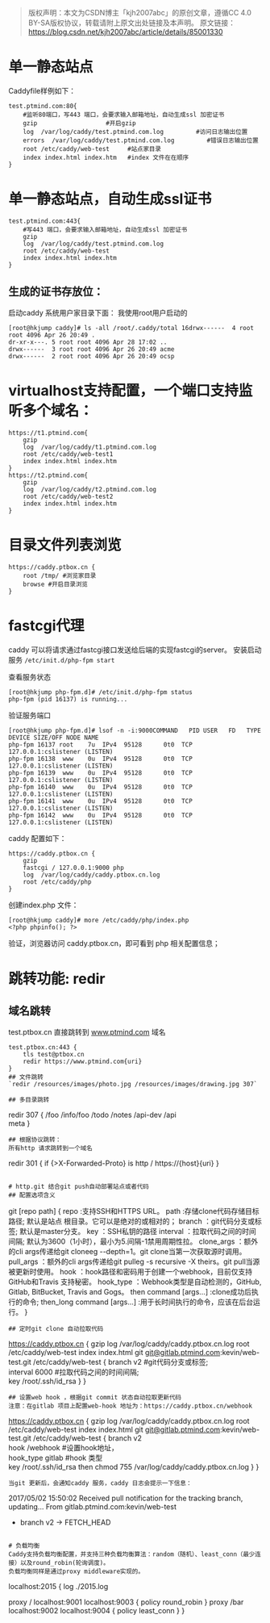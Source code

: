 >版权声明：本文为CSDN博主「kjh2007abc」的原创文章，遵循CC 4.0 BY-SA版权协议，转载请附上原文出处链接及本声明。
原文链接：https://blog.csdn.net/kjh2007abc/article/details/85001330

# 单一静态站点
Caddyfile样例如下：
```
test.ptmind.com:80{
    #监听80端口，写443 端口，会要求输入邮箱地址，自动生成ssl 加密证书
    gzip                   #开启gzip 
    log  /var/log/caddy/test.ptmind.com.log         #访问日志输出位置
    errors  /var/log/caddy/test.ptmind.com.log         #错误日志输出位置
    root /etc/caddy/web-test     #站点家目录
    index index.html index.htm   #index 文件在在顺序
}
```

# 单一静态站点，自动生成ssl证书
```
test.ptmind.com:443{
    #写443 端口，会要求输入邮箱地址，自动生成ssl 加密证书
    gzip                  
    log  /var/log/caddy/test.ptmind.com.log  
    root /etc/caddy/web-test  
    index index.html index.htm
}
```
## 生成的证书存放位：
启动caddy 系统用户家目录下面：
我使用root用户启动的
```
[root@hkjump caddy]# ls -all /root/.caddy/total 16drwx------  4 root root 4096 Apr 26 20:49 .
dr-xr-x---. 5 root root 4096 Apr 28 17:02 ..
drwx------  3 root root 4096 Apr 26 20:49 acme
drwx------  2 root root 4096 Apr 26 20:49 ocsp
```

# virtualhost支持配置，一个端口支持监听多个域名：
```
https://t1.ptmind.com{
    gzip
    log  /var/log/caddy/t1.ptmind.com.log
    root /etc/caddy/web-test1  
    index index.html index.htm
}
https://t2.ptmind.com{ 
    gzip                  
    log  /var/log/caddy/t2.ptmind.com.log  
    root /etc/caddy/web-test2  
    index index.html index.htm
}
```

# 目录文件列表浏览
```
https://caddy.ptbox.cn {
    root /tmp/ #浏览家目录 
    browse #开启目录浏览 
}
```

# fastcgi代理
caddy 可以将请求通过fastcgi接口发送给后端的实现fastcgi的server。
安装启动服务
`/etc/init.d/php-fpm start`

查看服务状态
```
[root@hkjump php-fpm.d]# /etc/init.d/php-fpm status
php-fpm (pid 16137) is running...
```
验证服务端口
```
[root@hkjump php-fpm.d]# lsof -n -i:9000COMMAND   PID USER   FD   TYPE DEVICE SIZE/OFF NODE NAME
php-fpm 16137 root    7u  IPv4  95128      0t0  TCP 127.0.0.1:cslistener (LISTEN)
php-fpm 16138  www    0u  IPv4  95128      0t0  TCP 127.0.0.1:cslistener (LISTEN)
php-fpm 16139  www    0u  IPv4  95128      0t0  TCP 127.0.0.1:cslistener (LISTEN)
php-fpm 16140  www    0u  IPv4  95128      0t0  TCP 127.0.0.1:cslistener (LISTEN)
php-fpm 16141  www    0u  IPv4  95128      0t0  TCP 127.0.0.1:cslistener (LISTEN)
php-fpm 16142  www    0u  IPv4  95128      0t0  TCP 127.0.0.1:cslistener (LISTEN)
```
caddy 配置如下：
```
https://caddy.ptbox.cn {
    gzip
    fastcgi / 127.0.0.1:9000 php                  
    log  /var/log/caddy/caddy.ptbox.cn.log 
    root /etc/caddy/php 
}
```
创建index.php 文件：
```
[root@hkjump caddy]# more /etc/caddy/php/index.php
<?php phpinfo(); ?>
```
验证，浏览器访问 caddy.ptbox.cn，即可看到 php 相关配置信息；

# 跳转功能: redir
## 域名跳转
test.ptbox.cn 直接跳转到 www.ptmind.com 域名
```
test.ptbox.cn:443 {
    tls test@ptbox.cn
    redir https://www.ptmind.com{uri}
}
## 文件跳转
`redir /resources/images/photo.jpg /resources/images/drawing.jpg 307`

## 多目录跳转
```
redir 307 {  /foo     /info/foo
    /todo    /notes
    /api-dev /api       
    meta
}
```
## 根据协议跳转：
所有http 请求跳转到一个域名
```
redir 301 {
  if {>X-Forwarded-Proto} is http
  /  https://{host}{uri}
}
```

# http.git 结合git push自动部署站点或者代码
## 配置选项含义
```
git [repo path] {
  repo        :支持SSH和HTTPS URL。
  path        :存储clone代码存储目标路径; 默认是站点 根目录。它可以是绝对的或相对的；
  branch      ：git代码分支或标签; 默认是master分支。
  key         ：SSH私钥的路径
  interval    ：拉取代码之间的时间间隔; 默认为3600（1小时），最小为5.间隔-1禁用周期性拉。  clone_args  ：额外的cli args传递给git cloneeg --depth=1。git clone当第一次获取源时调用。
  pull_args   ：额外的cli args传递给git pulleg  -s recursive -X theirs。git pull当源被更新时使用。
  hook        ：hook路径和密码用于创建一个webhook，目前仅支持 GitHub和Travis 支持秘密。
  hook_type   ：Webhook类型是自动检测的，GitHub, Gitlab, BitBucket, Travis and Gogs。  then  command [args...] :clone成功后执行的命令;  then_long command [args...] :用于长时间执行的命令，应该在后台运行。
}
```
## 定时git clone 自动拉取代码
```
https://caddy.ptbox.cn {
    gzip
    log  /var/log/caddy/caddy.ptbox.cn.log
    root /etc/caddy/web-test
    index index.html
    git   git@gitlab.ptmind.com:kevin/web-test.git /etc/caddy/web-test {
        branch v2       #git代码分支或标签;    
        interval 6000   #拉取代码之间的时间间隔;    
        key  /root/.ssh/id_rsa
    }
}
```
## 设置web hook ，根据git commit 状态自动拉取更新代码
注意：在gitlab 项目上配置web-hook 地址为：https://caddy.ptbox.cn/webhook
```
https://caddy.ptbox.cn {
    gzip
    log  /var/log/caddy/caddy.ptbox.cn.log
    root /etc/caddy/web-test
    index index.html
    git   git@gitlab.ptmind.com:kevin/web-test.git /etc/caddy/web-test {
        branch v2    
        hook   /webhook    #设置hook地址，    
        hook_type gitlab   #hook 类型    
        key  /root/.ssh/id_rsa
        then chmod 755 /var/log/caddy/caddy.ptbox.cn.log
    }
}
```
当git 更新后，会通知caddy 服务，caddy 日志会提示一下信息：
```
2017/05/02 15:50:02 Received pull notification for the tracking branch, updating...
From gitlab.ptmind.com:kevin/web-test
 * branch            v2         -> FETCH_HEAD
```

# 负载均衡
Caddy支持负载均衡配置，并支持三种负载均衡算法：random（随机）、least_conn（最少连接）以及round_robin(轮询调度)。
负载均衡同样是通过proxy middleware实现的。
```
localhost:2015 { 
log ./2015.log

proxy / localhost:9001 localhost:9003 { 
policy round_robin 
} 
proxy /bar localhost:9002 localhost:9004 { 
policy least_conn 
} 
}
```
